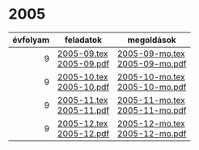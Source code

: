 # 2005

| évfolyam | feladatok | megoldások |
|---:|---|---|
| 9|[2005-09.tex](2005-09.tex) <br> [2005-09.pdf](2005-09.pdf) | [2005-09-mo.tex](2005-09-mo.tex) <br> [2005-09-mo.pdf](2005-09-mo.pdf)|
| 9|[2005-10.tex](2005-10.tex) <br> [2005-10.pdf](2005-10.pdf) | [2005-10-mo.tex](2005-10-mo.tex) <br> [2005-10-mo.pdf](2005-09-mo.pdf)|
| 9|[2005-11.tex](2005-11.tex) <br> [2005-11.pdf](2005-11.pdf) | [2005-11-mo.tex](2005-11-mo.tex) <br> [2005-11-mo.pdf](2005-09-mo.pdf)|
| 9|[2005-12.tex](2005-12.tex) <br> [2005-12.pdf](2005-12.pdf) | [2005-12-mo.tex](2005-12-mo.tex) <br> [2005-12-mo.pdf](2005-09-mo.pdf)|
